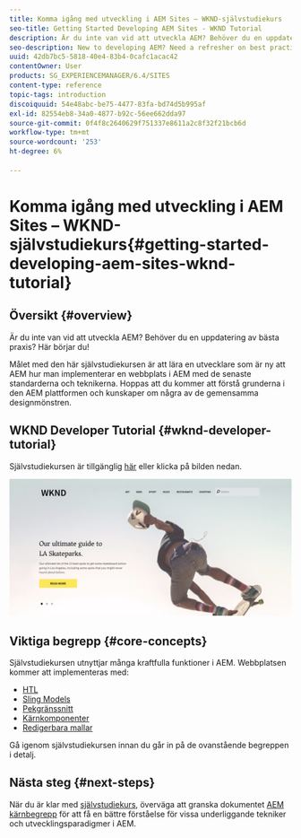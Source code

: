 ```yaml
---
title: Komma igång med utveckling i AEM Sites – WKND-självstudiekurs
seo-title: Getting Started Developing AEM Sites - WKND Tutorial
description: Är du inte van vid att utveckla AEM? Behöver du en uppdatering av bästa praxis? Här börjar du! Målet med den här självstudiekursen är att lära en utvecklare som är ny att AEM hur man implementerar en webbplats i AEM med de senaste standarderna och teknikerna.
seo-description: New to developing AEM? Need a refresher on best practices? This is the place to start! The goal for this multi-part tutorial is to teach a developer who is new to AEM how to implement a website in AEM using the latest standards and technologies.
uuid: 42db7bc5-5818-40e4-83b4-0cafc1acac42
contentOwner: User
products: SG_EXPERIENCEMANAGER/6.4/SITES
content-type: reference
topic-tags: introduction
discoiquuid: 54e48abc-be75-4477-83fa-bd74d5b995af
exl-id: 82554eb8-34a0-4877-b92c-56ee662dda97
source-git-commit: 0f4f8c2640629f751337e8611a2c8f32f21bcb6d
workflow-type: tm+mt
source-wordcount: '253'
ht-degree: 6%

---
```


# Komma igång med utveckling i AEM Sites – WKND-självstudiekurs{#getting-started-developing-aem-sites-wknd-tutorial}

## Översikt {#overview}

Är du inte van vid att utveckla AEM? Behöver du en uppdatering av bästa praxis? Här börjar du!

Målet med den här självstudiekursen är att lära en utvecklare som är ny att AEM hur man implementerar en webbplats i AEM med de senaste standarderna och teknikerna. Hoppas att du kommer att förstå grunderna i den AEM plattformen och kunskaper om några av de gemensamma designmönstren.

## WKND Developer Tutorial {#wknd-developer-tutorial}

Självstudiekursen är tillgänglig [här](https://experienceleague.adobe.com/docs/experience-manager-learn/getting-started-wknd-tutorial-develop/overview.html) eller klicka på bilden nedan.

[![klicka på bilden](assets/screen_shot_2018-11-23at152453.png)](https://experienceleague.adobe.com/docs/experience-manager-learn/getting-started-wknd-tutorial-develop/overview.html)

## Viktiga begrepp {#core-concepts}

Självstudiekursen utnyttjar många kraftfulla funktioner i AEM. Webbplatsen kommer att implementeras med:

* [HTL](https://helpx.adobe.com/experience-manager/htl/user-guide.html)
* [Sling Models](https://sling.apache.org/documentation/bundles/models.html)
* [Pekgränssnitt](/help/sites-developing/touch-ui-concepts.md)
* [Kärnkomponenter](https://experienceleague.adobe.com/docs/experience-manager-core-components/using/introduction.html)
* [Redigerbara mallar](/help/sites-developing/page-templates-editable.md)

Gå igenom självstudiekursen innan du går in på de ovanstående begreppen i detalj.

## Nästa steg {#next-steps}

När du är klar med [självstudiekurs](https://helpx.adobe.com/experience-manager/kt/sites/using/getting-started-wknd-tutorial-develop.html), överväga att granska dokumentet [AEM kärnbegrepp](/help/sites-developing/the-basics.md) för att få en bättre förståelse för vissa underliggande tekniker och utvecklingsparadigmer i AEM.

